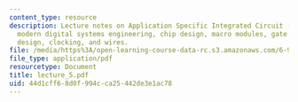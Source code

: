 ```yaml
---
content_type: resource
description: Lecture notes on Application Specific Integrated Circuit (ASIC) design,
  modern digital systems engineering, chip design, macro modules, gate arrays, cell
  design, clocking, and wires.
file: /media/https%3A/open-learning-course-data-rc.s3.amazonaws.com/6-973-communication-system-design-spring-2006/44d1cff68d0f994cca25442de3e1ac78_lecture_5.pdf
file_type: application/pdf
resourcetype: Document
title: lecture_5.pdf
uid: 44d1cff6-8d0f-994c-ca25-442de3e1ac78
---
```

